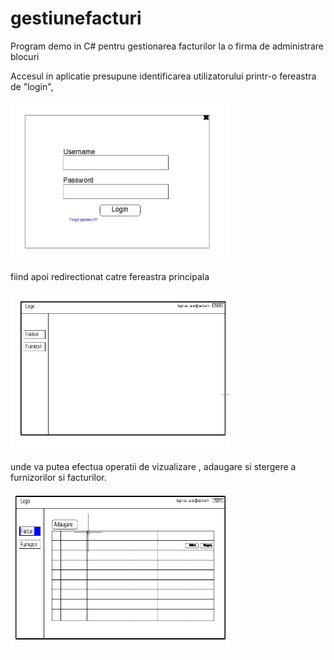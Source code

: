 # gestiunefacturi
Program demo in C# pentru gestionarea facturilor la o firma de administrare blocuri

Accesul in aplicatie presupune identificarea utilizatorului printr-o fereastra de "login", 

<img src="https://github.com/valymirauta/gestiunefacturi/blob/master/imgReadme/login.JPG" width="350" height="256" title="Login">

fiind apoi redirectionat catre fereastra principala

<img src="https://github.com/valymirauta/gestiunefacturi/blob/master/imgReadme/fereastraPrincipala.JPG" width="350" height="256" title="Fereastra principala">

unde va putea efectua operatii de vizualizare , adaugare si stergere a furnizorilor si facturilor.

<img src="https://github.com/valymirauta/gestiunefacturi/blob/master/imgReadme/fereastraFacturi.JPG" width="350" height="256" title="Fereastra facturi">




